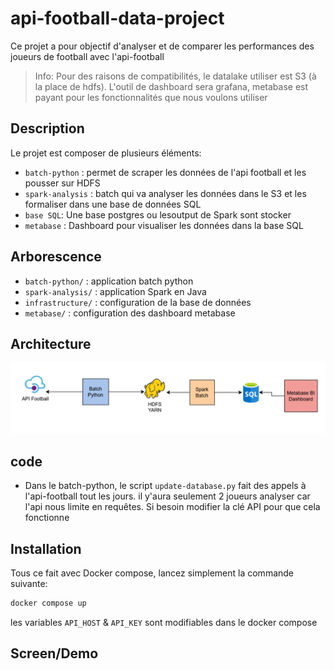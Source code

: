# api-football-data-project

Ce projet a pour objectif d'analyser et de comparer les performances des  joueurs de football avec l'api-football

> Info: Pour des raisons de compatibilités, le datalake utiliser est S3 (à la place de hdfs). L'outil de dashboard sera grafana, metabase est payant pour les fonctionnalités que nous voulons utiliser

## Description
Le projet est composer de plusieurs éléments:

* `batch-python` : permet de scraper les données de l'api football et les pousser sur HDFS
* `spark-analysis` : batch qui va analyser les données dans le S3 et les formaliser dans une base de données SQL
* `base SQL`: Une base postgres ou lesoutput de Spark sont stocker
* `metabase` : Dashboard pour visualiser les données dans la base SQL

## Arborescence
* `batch-python/` : application batch python
* `spark-analysis/` : application Spark en Java
* `infrastructure/` : configuration de la base de données
* `metabase/` : configuration des dashboard metabase

## Architecture

![Architecture de la solution](images/architecture_bigdata.png)

## code
- Dans le batch-python, le script `update-database.py` fait des appels à l'api-football tout les jours. il y'aura seulement 2 joueurs analyser car l'api nous limite en requêtes. Si besoin modifier la clé API pour que cela fonctionne
## Installation

Tous ce fait avec Docker compose, lancez simplement la commande suivante:
```bash
docker compose up
```
les variables `API_HOST` & `API_KEY` sont modifiables dans le docker compose

## Screen/Demo